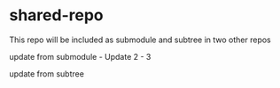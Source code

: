 # shared-repo
This repo will be included as submodule and subtree in two other repos

update from submodule - Update 2 - 3

update from subtree